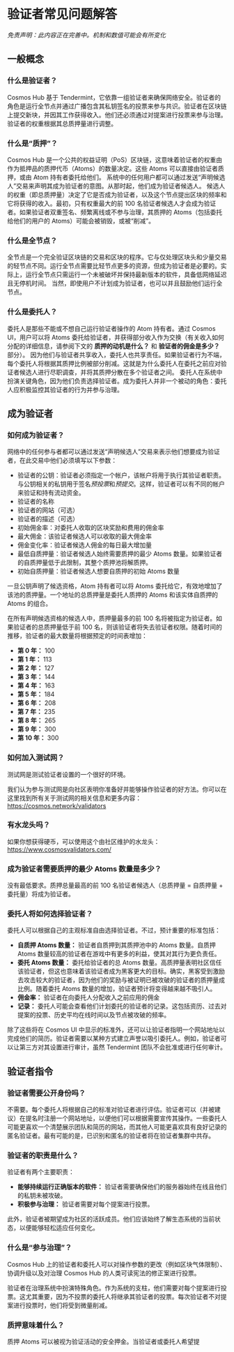 # 验证者常见问题解答

*免责声明：此内容正在完善中。机制和数值可能会有所变化*

## 一般概念

### 什么是验证者？

Cosmos Hub 基于 Tendermint，它依靠一组验证者来确保网络安全。验证者的角色是运行全节点并通过广播包含其私钥签名的投票来参与共识。验证者在区块链上提交新块，并因其工作获得收入。他们还必须通过对提案进行投票来参与治理。验证者的权重根据其总质押量进行调整。

### 什么是“质押”？

Cosmos Hub 是一个公共的权益证明（PoS）区块链，这意味着验证者的权重由作为抵押品的质押代币（Atoms）的数量决定。这些 Atoms 可以直接由验证者质押，或由 Atom 持有者委托给他们。
系统中的任何用户都可以通过发送“声明候选人”交易来声明其成为验证者的意图。从那时起，他们成为验证者候选人。
候选人的权重（即总质押量）决定了它是否成为验证者，以及这个节点提出区块的频率和它将获得的收入。最初，只有权重最大的前 100 名验证者候选人才会成为验证者。如果验证者双重签名、频繁离线或不参与治理，其质押的 Atoms（包括委托给他们的用户的 Atoms）可能会被销毁，或被“削减”。

### 什么是全节点？

全节点是一个完全验证区块链的交易和区块的程序。它与仅处理区块头和少量交易的轻节点不同。运行全节点需要比轻节点更多的资源，但成为验证者是必要的。实际上，运行全节点只需运行一个未被破坏并保持最新版本的软件，具备低网络延迟且无停机时间。
当然，即使用户不计划成为验证者，也可以并且鼓励他们运行全节点。

### 什么是委托人？

委托人是那些不能或不想自己运行验证者操作的 Atom 持有者。通过 Cosmos UI，用户可以将 Atoms 委托给验证者，并获得部分收入作为交换（有关收入如何分配的详细信息，请参阅下文的 **质押的动机是什么？** 和 **验证者的佣金是多少？** 部分）。
因为他们与验证者共享收入，委托人也共享责任。如果验证者行为不端，每个委托人将根据其质押比例被部分削减。这就是为什么委托人在委托之前应对验证者候选人进行尽职调查，并将其质押分散在多个验证者之间。
委托人在系统中扮演关键角色，因为他们负责选择验证者。成为委托人并非一个被动的角色：委托人应积极监控其验证者的行为并参与治理。

## 成为验证者

### 如何成为验证者？

网络中的任何参与者都可以通过发送“声明候选人”交易来表示他们想要成为验证者，在此交易中他们必须填写以下参数：

* 验证者的公钥：验证者必须指定一个帐户，该帐户将用于执行其验证者职责。与公钥相关的私钥用于签名*预投票*和*预提交*。这样，验证者可以有不同的帐户来验证和持有流动资金。
* 验证者的名称
* 验证者的网站（可选）
* 验证者的描述（可选）
* 初始佣金率：对委托人收取的区块奖励和费用的佣金率
* 最大佣金：该验证者候选人可以收取的最大佣金率
* 佣金变化率：验证者候选人佣金的每日最大增加量
* 最低自质押量：验证者候选人始终需要质押的最少 Atoms 数量。如果验证者的自质押量低于此限制，其整个质押池将解质押。
* 初始自质押量：验证者候选人想要自质押的初始 Atoms 数量

一旦公钥声明了候选资格，Atom 持有者可以将 Atoms 委托给它，有效地增加了该池的质押量。一个地址的总质押量是委托人质押的 Atoms 和该实体自质押的 Atoms 的组合。

在所有声明候选资格的候选人中，质押量最多的前 100 名将被指定为验证者。如果验证者的总质押量低于前 100 名，则该验证者将失去验证者权限。随着时间的推移，验证者的最大数量将根据预定的时间表增加：

* **第 0 年：** 100
* **第 1 年：** 113
* **第 2 年：** 127
* **第 3 年：** 144
* **第 4 年：** 163
* **第 5 年：** 184
* **第 6 年：** 208
* **第 7 年：** 235
* **第 8 年：** 265
* **第 9 年：** 300
* **第 10 年：** 300

### 如何加入测试网？

测试网是测试验证者设置的一个很好的环境。

我们认为参与测试网是向社区表明你准备好并能够操作验证者的好方法。你可以在这里找到所有关于测试网的相关信息和更多内容：https://cosmos.network/validators

### 有水龙头吗？

如果你想获得硬币，可以使用这个由社区维护的水龙头：https://www.cosmosvalidators.com/

### 成为验证者需要质押的最少 Atoms 数量是多少？

没有最低要求。质押总量最高的前 100 名验证者候选人（总质押量 = 自质押量 + 委托量）将成为验证者。

### 委托人将如何选择验证者？

委托人可以根据自己的主观标准自由选择验证者。不过，预计重要的标准包括：
* **自质押 Atoms 数量：** 验证者自质押到其质押池中的 Atoms 数量。自质押 Atoms 数量较高的验证者在游戏中有更多的利益，使其对其行为更负责任。
* **委托 Atoms 数量：** 委托给验证者的总 Atoms 数量。高质押量表明社区信任该验证者，但这也意味着该验证者成为黑客更大的目标。确实，黑客受到激励去攻击较大的验证者，因为他们的奖励与被证明已被攻破的验证者的质押量成比例。随着委托 Atoms 数量的增加，验证者预计将变得越来越不吸引人。
* **佣金率：** 验证者在向委托人分配收入之前应用的佣金
* **记录：** 委托人可能会查看他们计划委托的验证者的记录。这包括资历、过去对提案的投票、历史平均在线时间以及节点被攻破的频率。

除了这些将在 Cosmos UI 中显示的标准外，还可以让验证者指明一个网站地址以完成他们的简历。验证者需要以某种方式建立声誉以吸引委托人。例如，验证者可以让第三方对其设置进行审计，虽然 Tendermint 团队不会批准或进行任何审计。

## 验证者指令

### 验证者需要公开身份吗？

不需要。每个委托人将根据自己的标准对验证者进行评估。验证者可以（并被建议）在提名时注册一个网站地址，以便他们可以根据需要宣传其操作。一些委托人可能更喜欢一个清楚展示团队和简历的网站，而其他人可能更喜欢具有良好记录的匿名验证者。最有可能的是，已识别和匿名的验证者将在验证者集群中共存。

### 验证者的职责是什么？

验证者有两个主要职责：
* **能够持续运行正确版本的软件：** 验证者需要确保他们的服务器始终在线且他们的私钥未被攻破。
* **积极参与治理：** 验证者需要对每个提案进行投票。

此外，验证者被期望成为社区的活跃成员。他们应该始终了解生态系统的当前状态，以便能够轻松适应任何变化。

### 什么是“参与治理”？

Cosmos Hub 上的验证者和委托人可以对操作参数的更改（例如区块气体限制）、协调升级以及对治理 Cosmos Hub 的人类可读宪法的修正案进行投票。

验证者在治理系统中扮演特殊角色。作为系统的支柱，他们需要对每个提案进行投票。这尤其重要，因为不投票的委托人将继承其验证者的投票。每次验证者不对提案进行投票时，他们将受到微量削减。

### 质押意味着什么？

质押 Atoms 可以被视为验证活动的安全押金。当验证者或委托人希望提